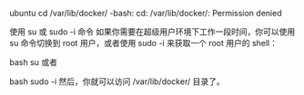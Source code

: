 ubuntu   cd /var/lib/docker/
-bash: cd: /var/lib/docker/: Permission denied



使用 su 或 sudo -i 命令
如果你需要在超级用户环境下工作一段时间，你可以使用 su 命令切换到 root 用户，或者使用 sudo -i 来获取一个 root 用户的 shell：

bash
su
或者

bash
sudo -i
然后，你就可以访问 /var/lib/docker/ 目录了。
